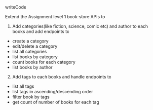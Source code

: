 writeCode

Extend the Assignment level 1 book-store APIs to

1. Add categories(like fiction, science, comic etc) and author to each books and add endpoints to

- create a category
- edit/delete a category
- list all categories
- list books by category
- count books for each category
- list books by author

2. Add tags to each books and handle endpoints to

- list all tags
- list tags in ascending/descending order
- filter book by tags
- get count of number of books for each tag

